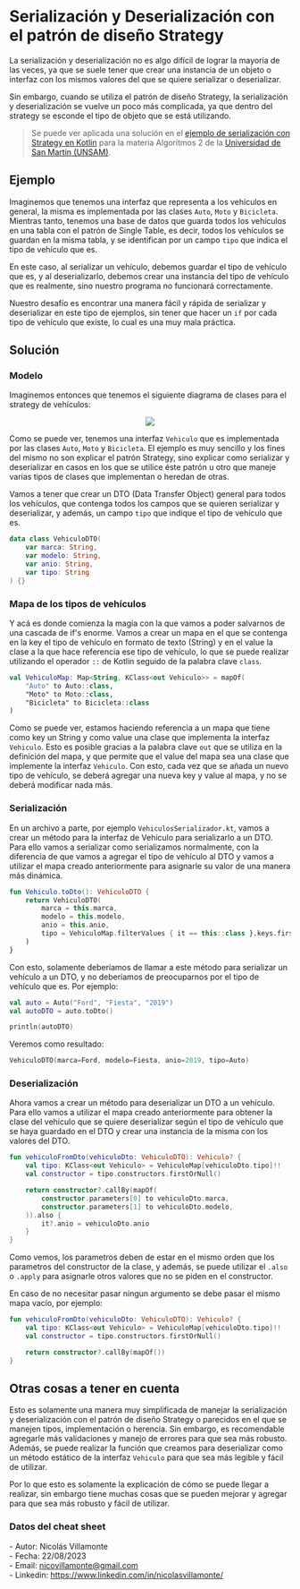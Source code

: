 # Serialización y Deserialización con el patrón de diseño Strategy

La serialización y deserialización no es algo difícil de lograr la mayoría de las veces, ya que se suele tener que crear una instancia de un objeto o interfaz con los mismos valores del que se quiere serializar o deserializar.

Sin embargo, cuando se utiliza el patrón de diseño Strategy, la serialización y deserialización se vuelve un poco más complicada, ya que dentro del strategy se esconde el tipo de objeto que se está utilizando.

> Se puede ver aplicada una solución en el [ejemplo de serialización con Strategy en Kotlin](https://github.com/nicovillamonte/eg-strategy-serialization-kotlin) para la materia Algoritmos 2 de la [Universidad de San Martin (UNSAM)](https://www.unsam.edu.ar/).

## Ejemplo

Imaginemos que tenemos una interfaz que representa a los vehículos en general, la misma es implementada por las clases `Auto`, `Moto` y `Bicicleta`. Mientras tanto, tenemos una base de datos que guarda todos los vehículos en una tabla con el patrón de Single Table, es decir, todos los vehículos se guardan en la misma tabla, y se identifican por un campo `tipo` que indica el tipo de vehículo que es.

En este caso, al serializar un vehículo, debemos guardar el tipo de vehículo que es, y al deserializarlo, debemos crear una instancia del tipo de vehículo que es realmente, sino nuestro programa no funcionará correctamente.

Nuestro desafío es encontrar una manera fácil y rápida de serializar y deserializar en este tipo de ejemplos, sin tener que hacer un `if` por cada tipo de vehículo que existe, lo cual es una muy mala práctica.

## Solución

### Modelo

Imaginemos entonces que tenemos el siguiente diagrama de clases para el strategy de vehículos:

<p align="center">
    <img src="https://github.com/nicovillamonte/code-cheat-sheet/assets/64659720/ca8dc623-cc65-46e4-a335-031554cffad5" />
</p>


Como se puede ver, tenemos una interfaz `Vehiculo` que es implementada por las clases `Auto`, `Moto` y `Bicicleta`. El ejemplo es muy sencillo y los fines del mismo no son explicar el patrón Strategy, sino explicar como serializar y deserializar en casos en los que se utilice éste patrón u otro que maneje varias tipos de clases que implementan o heredan de otras.

Vamos a tener que crear un DTO (Data Transfer Object) general para todos los vehículos, que contenga todos los campos que se quieren serializar y deserializar, y además, un campo `tipo` que indique el tipo de vehículo que es.

``` kotlin
data class VehiculoDTO(
    var marca: String,
    var modelo: String,
    var anio: String,
    var tipo: String
) {}
```

### Mapa de los tipos de vehículos

Y acá es donde comienza la magia con la que vamos a poder salvarnos de una cascada de if's enorme. Vamos a crear un mapa en el que se contenga en la key el tipo de vehículo en formato de texto (String) y en el value la clase a la que hace referencia ese tipo de vehículo, lo que se puede realizar utilizando el operador `::` de Kotlin seguido de la palabra clave `class`.

``` kotlin
val VehiculoMap: Map<String, KClass<out Vehiculo>> = mapOf(
    "Auto" to Auto::class,
    "Moto" to Moto::class,
    "Bicicleta" to Bicicleta::class
)
```

Como se puede ver, estamos haciendo referencia a un mapa que tiene como key un String y como value una clase que implementa la interfaz `Vehiculo`. Esto es posible gracias a la palabra clave `out` que se utiliza en la definición del mapa, y que permite que el value del mapa sea una clase que implemente la interfaz `Vehiculo`. Con esto, cada vez que se añada un nuevo tipo de vehículo, se deberá agregar una nueva key y value al mapa, y no se deberá modificar nada más.

### Serialización

En un archivo a parte, por ejemplo `VehiculosSerializador.kt`, vamos a crear un método para la interfaz de Vehiculo para serializarlo a un DTO. Para ello vamos a serializar como serializamos normalmente, con la diferencia de que vamos a agregar el tipo de vehículo al DTO y vamos a utilizar el mapa creado anteriormente para asignarle su valor de una manera más dinámica.

``` kotlin
fun Vehiculo.toDto(): VehiculoDTO {
    return VehiculoDTO(
        marca = this.marca,
        modelo = this.modelo,
        anio = this.anio,
        tipo = VehiculoMap.filterValues { it == this::class }.keys.first()
    )
}
```

Con esto, solamente deberíamos de llamar a este método para serializar un vehículo a un DTO, y no deberíamos de preocuparnos por el tipo de vehículo que es. Por ejemplo:

``` kotlin
val auto = Auto("Ford", "Fiesta", "2019")
val autoDTO = auto.toDto()

println(autoDTO)
```

Veremos como resultado:

``` kotlin
VehiculoDTO(marca=Ford, modelo=Fiesta, anio=2019, tipo=Auto)
```

### Deserialización

Ahora vamos a crear un método para deserializar un DTO a un vehículo. Para ello vamos a utilizar el mapa creado anteriormente para obtener la clase del vehículo que se quiere deserializar según el tipo de vehículo que se haya guardado en el DTO y crear una instancia de la misma con los valores del DTO.

``` kotlin
fun vehiculoFromDto(vehiculoDto: VehiculoDTO): Vehiculo? {
    val tipo: KClass<out Vehiculo> = VehiculoMap[vehiculoDto.tipo]!!
    val constructor = tipo.constructors.firstOrNull()

    return constructor?.callBy(mapOf(
        constructor.parameters[0] to vehiculoDto.marca,
        constructor.parameters[1] to vehiculoDto.modelo,
    )).also {
        it?.anio = vehiculoDto.anio
    }
}
```

Como vemos, los parametros deben de estar en el mismo orden que los parametros del constructor de la clase, y además, se puede utilizar el `.also` o `.apply` para asignarle otros valores que no se piden en el constructor.

En caso de no necesitar pasar ningun argumento se debe pasar el mismo mapa vacío, por ejemplo:

``` kotlin
fun vehiculoFromDto(vehiculoDto: VehiculoDTO): Vehiculo? {
    val tipo: KClass<out Vehiculo> = VehiculoMap[vehiculoDto.tipo]!!
    val constructor = tipo.constructors.firstOrNull()

    return constructor?.callBy(mapOf())
}
```

## Otras cosas a tener en cuenta

Esto es solamente una manera muy simplificada de manejar la serialización y deserialización con el patrón de diseño Strategy o parecidos en el que se manejen tipos, implementación o herencia. Sin embargo, es recomendable agregarle más validaciones y manejo de errores para que sea más robusto. Además, se puede realizar la función que creamos para deserializar como un método estático de la interfaz `Vehiculo` para que sea más legible y fácil de utilizar.

Por lo que esto es solamente la explicación de cómo se puede llegar a realizar, sin embargo tiene muchas cosas que se pueden mejorar y agregar para que sea más robusto y fácil de utilizar.


### Datos del cheat sheet

\- Autor: Nicolás Villamonte <br>
\- Fecha: 22/08/2023 <br>
\- Email: nicovillamonte@gmail.com <br>
\- Linkedin: https://www.linkedin.com/in/nicolasvillamonte/ <br>
